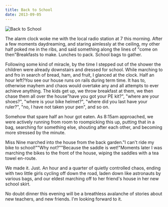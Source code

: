 ```yaml
---
title: Back to School
date: 2013-09-05
---
```


![Back to School](https://source.unsplash.com/_nRpqIBM40Q/1600x900)

The alarm clock woke me with the local radio station at 7 this morning. After a few moments daydreaming, and staring aimlessly at the ceiling, my other half poked me in the ribs, and said something along the lines of "come on then"Breakfasts to make. Lunches to pack. School bags to gather.

Following some kind of miracle, by the time I stepped out of the shower the children were already downstairs and dressed for school. While marching to and fro in search of bread, ham, and fruit, I glanced at the clock. Half an hour left?You see our house runs on rails during term time. It has to, otherwise mayhem and chaos would overtake any and all attempts to ever achieve anything. The kids get up, we throw breakfast at them, we then chase them all over the house"have you got your PE kit?", "where are your shoes?", "where is your bike helmet?", "where did you last have your ruler?", "no, I have not taken your pen", and so on.

Somehow that spare half an hour got eaten. As 8:15am approached, we were actively running from room to roompicking this up, putting that in a bag, searching for something else, shouting after each other, and becoming more stressed by the minute.

Miss Nine marched into the house from the back garden."I can't ride my bike to school!""Why not?""Because the saddle is wet!"Moments later I was marching the bikes to the front of the house, wiping the saddles with a tea towel en-route.

We made it. Just. An hour and a quarter of quietly controlled chaos, ending with two little girls cycling off down the road, laden down like astronauts by various bags, and our eldest marching off to her friend's house in her new school skirt.

No doubt dinner this evening will be a breathless avalanche of stories about new teachers, and new friends. I'm looking forward to it.